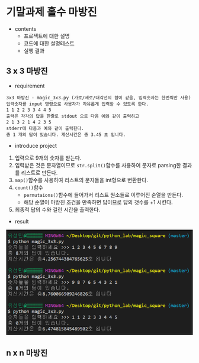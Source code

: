# 기말과제 홀수 마방진
+ contents
    - 프로젝트에 대한 설명
    - 코드에 대한 설명테스트 
    - 실행 결과

## 3 x 3 마방진
+ requirement
```
3x3 마방진 - magic_3x3.py (가로/세로/대각선의 합이 같음, 입력숫자는 한번씩만 사용)
입력숫자를 input 명령으로 사용자가 자유롭게 입력할 수 있도록 한다. 
1 1 2 2 3 3 4 4 5 
출력은 각각의 답을 한줄로 stdout 으로 다음 예와 같이 출력하고
2 1 3 2 1 4 2 3 5
stderr에 다음과 예와 같이 출력한다. 
총 1 개의 답이 있습니다. 계산시간은 총 3.45 초 입니다. 
```
+ introduce project
1. 입력으로 9개의 숫자를 받는다.
2. 입력받은 것은 문자열이므로 `str.split()`함수를 사용하여 문자로 parsing한 결과를 리스트로 만든다.
3. `map()`함수를 사용하여 리스트의 문자들을 int형으로 변환한다.
4. `count()`함수
    + `permutaions()`함수에 들어가서 리스트 원소들로 이루어진 순열을 만든다.
    + 해당 순열이 마방진 조건을 만족하면 답이므로 답의 갯수를 +1 시킨다.
5. 최종적 답의 수와 걸린 시간을 출력한다.

+ result

<img src = './results/3x3 결과.jpeg'> </img>

## n x n 마방진
